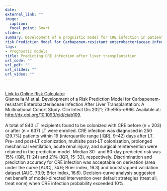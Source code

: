 ```yaml
---
date: 
external_link: ""
image: 
  caption: 
  focal_point: Smart
slides: 
summary: Development of a prognistic model for CRE infection in patients colonized pre-and post-liver transplantation 
risk Prediction Model for Carbapenem-resistant enterobacteriaceae infection after liver transplantation: A multinational cohort atudy
tags:
- Prognostic models
title: Predicting CRE infection after liver transplantation
url_code: ""
url_pdf: ""
url_slides: ""
url_video: ""
---
```

 <br>[Link to Online Risk Calculator](https://idbologna.shinyapps.io/CREPostOLTPredictionModel/) <br>
Giannella M et al. Development of a Risk Prediction Model for Carbapenem-resistant Enterobacteriaceae Infection After Liver Transplantation: A Multinational Cohort Study. Clin Infect Dis 2021; 73:e955–e966. Available at: http://dx.doi.org/10.1093/cid/ciab109. <br>
<br> A total of 840 LT recipients found to be colonized with CRE before (n = 203) or after (n = 637) LT were enrolled. CRE infection was diagnosed in 250 (29.7%) patients within 19 (interquartile range [IQR], 9–42) days after LT. Pre- and post-LT colonization, multisite post-LT colonization, prolonged mechanical ventilation, acute renal injury, and surgical reintervention were retained in the prediction model. Median 30- and 60-day predicted risk was 15% (IQR, 11–24) and 21% (IQR, 15–33), respectively. Discrimination and prediction accuracy for CRE infection was acceptable on derivation (area under the curve [AUC], 74.6; Brier index, 16.3) and bootstrapped validation dataset (AUC, 73.9; Brier index, 16.6). Decision-curve analysis suggested net benefit of model-directed intervention over default strategies (treat all, treat none) when CRE infection probability exceeded 10%.